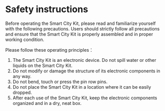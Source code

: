 # Safety instructions

Before operating the Smart City Kit, please read and familiarize yourself with the following precautions. Users should strictly follow all precautions and ensure that the Smart City Kit is properly assembled and in proper working condition.

Please follow these operating principles：

1. The Smart City Kit is an electronic device. Do not spill water or other liquids on the Smart City Kit.
3. Do not modify or damage the structure of its electronic components in any way.
4. Do not bend, touch or press the pin row pins.
5. Do not place the Smart City Kit in a location where it can be easily dropped.
6. After each use of the Smart City Kit, keep the electronic components organized and in a dry, neat box.
